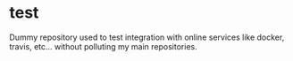 # test

Dummy repository used to test integration with online services like docker,
travis, etc... without polluting my main repositories.
